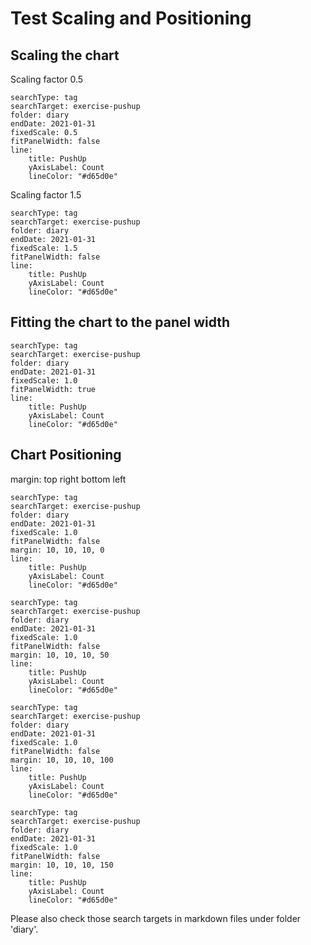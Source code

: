 # Test Scaling and Positioning
## Scaling the chart
Scaling factor 0.5
``` tracker
searchType: tag
searchTarget: exercise-pushup
folder: diary
endDate: 2021-01-31
fixedScale: 0.5
fitPanelWidth: false
line:
    title: PushUp
    yAxisLabel: Count
    lineColor: "#d65d0e"
```

Scaling factor 1.5
``` tracker
searchType: tag
searchTarget: exercise-pushup
folder: diary
endDate: 2021-01-31
fixedScale: 1.5
fitPanelWidth: false
line:
    title: PushUp
    yAxisLabel: Count
    lineColor: "#d65d0e"
```

## Fitting the chart to the panel width
``` tracker
searchType: tag
searchTarget: exercise-pushup
folder: diary
endDate: 2021-01-31
fixedScale: 1.0
fitPanelWidth: true
line:
    title: PushUp
    yAxisLabel: Count
    lineColor: "#d65d0e"
```

## Chart Positioning
margin: top right bottom left
``` tracker
searchType: tag
searchTarget: exercise-pushup
folder: diary
endDate: 2021-01-31
fixedScale: 1.0
fitPanelWidth: false
margin: 10, 10, 10, 0
line:
    title: PushUp
    yAxisLabel: Count
    lineColor: "#d65d0e"
```

``` tracker
searchType: tag
searchTarget: exercise-pushup
folder: diary
endDate: 2021-01-31
fixedScale: 1.0
fitPanelWidth: false
margin: 10, 10, 10, 50
line:
    title: PushUp
    yAxisLabel: Count
    lineColor: "#d65d0e"
```

``` tracker
searchType: tag
searchTarget: exercise-pushup
folder: diary
endDate: 2021-01-31
fixedScale: 1.0
fitPanelWidth: false
margin: 10, 10, 10, 100
line:
    title: PushUp
    yAxisLabel: Count
    lineColor: "#d65d0e"
```

``` tracker
searchType: tag
searchTarget: exercise-pushup
folder: diary
endDate: 2021-01-31
fixedScale: 1.0
fitPanelWidth: false
margin: 10, 10, 10, 150
line:
    title: PushUp
    yAxisLabel: Count
    lineColor: "#d65d0e"
```

Please also check those search targets in markdown files under folder 'diary'.